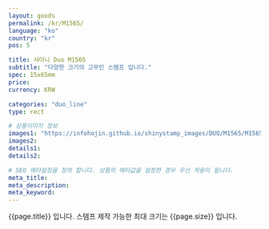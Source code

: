 ```yaml
---
layout: goods
permalink: /kr/M1565/
language: "ko"
country: "kr"
pos: 5

title: 샤이니 Duo M1565
subtitle: "다양한 크기의 고무인 스템프 입니다."
spec: 15x65mm
price:
currency: KRW

categories: "duo_line"
type: rect

# 상품이미지 정보
images1: "https://infohojin.github.io/shinystamp_images/DUO/M1565/M1565_1.jpg"
images2:
details1:
details2:    

# SEO 메타설정을 정의 합니다. 상품의 메타값을 설정한 경우 우선 적용이 됩니다.
meta_title: 
meta_description:
meta_keyword:
---
```


{{page.title}} 입니다. 스템프 제작 가능한 최대 크기는 {{page.size}} 입니다.
